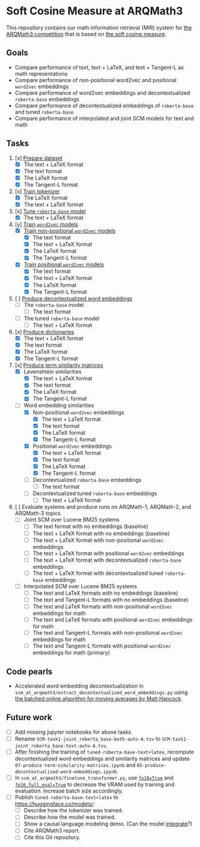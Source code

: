 # Soft Cosine Measure at ARQMath3

This repository contains our math information retrieval (MIR) system for
[the ARQMath3 competition][1] that is based on [the soft cosine measure][2].

 [1]: https://www.cs.rit.edu/~dprl/ARQMath/
 [2]: https://radimrehurek.com/gensim/auto_examples/tutorials/run_scm.html

## Goals

- Compare performance of text, text + LaTeX, and text + Tangent-L as math representations
- Compare performance of non-positional word2vec and positional `word2vec` embeddings
- Compare performance of word2vec embeddings and decontextualized `roberta-base` embeddings
- Compare performance of decontextualized embeddings of `roberta-base` and tuned `roberta-base`
- Compare performance of interpolated and joint SCM models for text and math

## Tasks

1. [x] [Prepare dataset][3]
    - [x] The text + LaTeX format
    - [x] The text format
    - [x] The LaTeX format
    - [x] The Tangent-L format
2. [x] [Train tokenizer][6]
    - [x] The LaTeX format
    - [x] The text + LaTeX format
3. [x] [Tune `roberta-base` model][7]
    - [x] The text + LaTeX format
4. [y] [Train `word2vec` models][8]
    - [x] [Train non-positional `word2vec` models][8]
        - [x] The text format
        - [x] The text + LaTeX format
        - [x] The LaTeX format
        - [x] The Tangent-L format
    - [x] [Train positional `word2vec` models][8]
        - [x] The text format
        - [x] The text + LaTeX format
        - [x] The LaTeX format
        - [x] The Tangent-L format
5. [ ] [Produce decontextualized word embeddings][10]
    - [ ] The `roberta-base` model
        - [ ] The text format
    - [ ] The tuned `roberta-base` model
        - [ ] The text + LaTeX format
6. [x] [Produce dictionaries][11]
    - [x] The text + LaTeX format
    - [x] The text format
    - [x] The LaTeX format
    - [x] The Tangent-L format
7. [x] [Produce term similarity matrices][12]
    - [x] Levenshtein similarities
        - [x] The text + LaTeX format
        - [x] The text format
        - [x] The LaTeX format
        - [x] The Tangent-L format
    - [ ] Word embedding similarities
        - [x] Non-positional `word2vec` embeddings
            - [x] The text + LaTeX format
            - [x] The text format
            - [x] The LaTeX format
            - [x] The Tangent-L format
        - [x] Positional `word2vec` embeddings
            - [x] The text + LaTeX format
            - [x] The text format
            - [x] The LaTeX format
            - [x] The Tangent-L format
        - [ ] Decontextualized `roberta-base` embeddings
            - [ ] The text format
        - [ ] Decontextualized tuned `roberta-base` embeddings
            - [ ] The text + LaTeX format
8. [ ] Evaluate systems and produce runs on ARQMath-1, ARQMath-2, and ARQMath-3 topics
    - [ ] Joint SCM over Lucene BM25 systems
        - [ ] The text format with no embeddings (baseline)
        - [ ] The text + LaTeX format with no embeddings (baseline)
        - [ ] The text + LaTeX format with non-positional `word2vec` embeddings
        - [ ] The text + LaTeX format with positional `word2vec` embeddings
        - [ ] The text + LaTeX format with decontextualized `roberta-base` embeddings
        - [ ] The text + LaTeX format with decontextualized tuned `roberta-base` embeddings
    - [ ] Interpolated SCM over Lucene BM25 systems
        - [ ] The text and LaTeX formats with no embeddings (baseline)
        - [ ] The text and Tangent-L formats with no embeddings (baseline)
        - [ ] The text and LaTeX formats with non-positional `word2vec` embeddings for math
        - [ ] The text and LaTeX formats with positional `word2vec` embeddings for math
        - [ ] The text and Tangent-L formats with non-positional `word2vec` embeddings for math
        - [ ] The text and Tangent-L formats with positional `word2vec` embeddings for math (primary)

## Code pearls

- Accelerated word embedding decontextualization in
  `scm_at_arqmath3/extract_decontextualized_word_embeddings.py` using
  [the batched online algorithm for moving averages by Matt Hancock][4].

## Future work

- [ ] Add missing jupyter notebooks for above tasks.
- [ ] Rename `SCM-task1-joint_roberta_base-both-auto-A.tsv` to `SCM-task1-joint_roberta_base-text-auto-A.tsv`.
- [ ] After finishing the training of `tuned-roberta-base-text+latex`,
  recompute decontextualized word embeddings and similarity matrices and update
  `07-produce-term-similarity-matrices.ipynb` and
  `05-produce-decontextualized-word-embeddings.ipynb`.
- [ ] In `scm_at_arqmath3/finetune_transformer.py`, use [`fp16=True`][1] and
  [`fp16_full_eval=True`][2] to decrease the VRAM used by training and
  evaluation. Increase batch size accordingly.
- [ ] Publish `tuned-roberta-base-text+latex` to <https://huggingface.co/models/>:
    - [ ] Describe how the tokenizer was trained.
    - [ ] Describe how the model was trained.
    - [ ] Show a causal language modeling demo. (Can the model [integrate][9]?)
    - [ ] Cite ARQMath3 report.
    - [ ] Cite this Git repository.

 [1]: https://huggingface.co/docs/transformers/v4.18.0/en/main_classes/trainer#transformers.TrainingArguments.fp16
 [2]: https://huggingface.co/docs/transformers/v4.18.0/en/main_classes/trainer#transformers.TrainingArguments.fp16_full_eval
 [3]: 01-prepare-dataset.ipynb
 [4]: https://notmatthancock.github.io/2017/03/23/simple-batch-stat-updates.html
 [5]: 05-produce-word-embeddings.ipynb
 [6]: 02-train-tokenizers.ipynb
 [7]: 03-finetune-roberta.ipynb
 [8]: 04-train-word2vec.ipynb
 [9]: https://arxiv.org/abs/1912.01412v1
 [10]: 05-produce-decontextualized-word-embeddings.ipynb
 [11]: 06-produce-dicttionaries.ipynb
 [12]: 07-produce-term-similarity-matrices.ipynb
